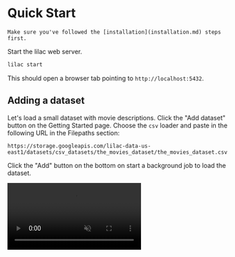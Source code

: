 # Quick Start

```{tip}
Make sure you've followed the [installation](installation.md) steps first.
```

Start the lilac web server.

```bash
lilac start
```

This should open a browser tab pointing to `http://localhost:5432`.

## Adding a dataset

Let's load a small dataset with movie descriptions.
Click the "Add dataset" button on the Getting Started page. Choose the `csv` loader and paste in
the following URL in the Filepaths section:

```
https://storage.googleapis.com/lilac-data-us-east1/datasets/csv_datasets/the_movies_dataset/the_movies_dataset.csv
```

Click the "Add" button on the bottom on start a background job to load the dataset.

<video loop muted autoplay controls src="../_static/getting_started/add-dataset.mp4"></video>
